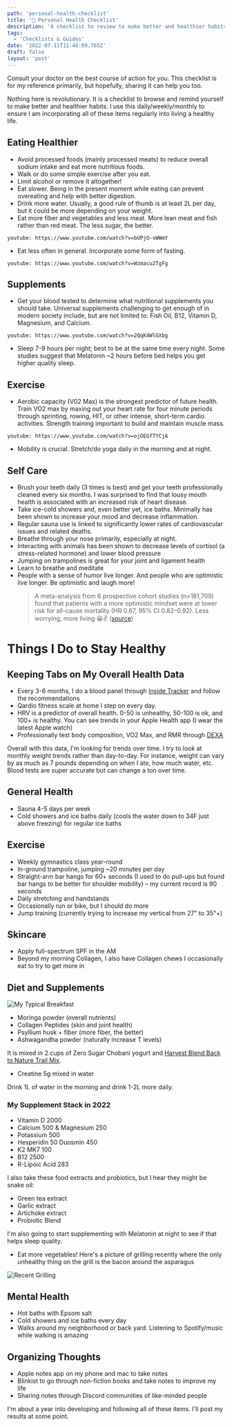 ```yaml
---
path: 'personal-health-checklist'
title: '🚰 Personal Health Checklist'
description: 'A checklist to review to make better and healthier habits.'
tags:
  - 'Checklists & Guides'
date: '2022-07-11T11:48:09.765Z'
draft: false
layout: 'post'
---
```


Consult your doctor on the best course of action for you. This checklist is for my reference primarily, but hopefully, sharing it can help you too.

Nothing here is revolutionary. It is a checklist to browse and remind yourself to make better and healthier habits. I use this daily/weekly/monthly to ensure I am incorporating all of these items regularly into living a healthy life.

## Eating Healthier

* Avoid processed foods (mainly processed meats) to reduce overall sodium intake and eat more nutritious foods.
* Walk or do some simple exercise after you eat.
* Limit alcohol or remove it altogether!
* Eat slower. Being in the present moment while eating can prevent overeating and help with better digestion.
* Drink more water. Usually, a good rule of thumb is at least 2L per day, but it could be more depending on your weight.
* Eat more fiber and vegetables and less meat. More lean meat and fish rather than red meat. The less sugar, the better.
  
`youtube: https://www.youtube.com/watch?v=bUPjO-sWWmY`

* Eat less often in general. Incorporate some form of fasting.

`youtube: https://www.youtube.com/watch?v=Wzmacu2TgFg`

## Supplements

* Get your blood tested to determine what nutritional supplements you should take. Universal supplements challenging to get enough of in modern society include, but are not limited to: Fish Oil, B12, Vitamin D, Magnesium, and Calcium.

`youtube: https://www.youtube.com/watch?v=2QqK4WlGXbg`

* Sleep 7-9 hours per night; best to be at the same time every night. Some studies suggest that Melatonin ~2 hours before bed helps you get higher quality sleep.

## Exercise

* Aerobic capacity (V02 Max) is the strongest predictor of future health. Train VO2 max by maxing out your heart rate for four minute periods through sprinting, rowing, HIT, or other intense, short-term cardio activities. Strength training important to build and maintain muscle mass.

`youtube: https://www.youtube.com/watch?v=ojOEGfTYCjA`

* Mobility is crucial. Stretch/do yoga daily in the morning and at night.

## Self Care

* Brush your teeth daily (3 times is best) and get your teeth professionally cleaned every six months. I was surprised to find that lousy mouth health is associated with an increased risk of heart disease.
* Take ice-cold showers and, even better yet, ice baths. Minimally has been shown to increase your mood and decrease inflammation.
* Regular sauna use is linked to significantly lower rates of cardiovascular issues and related deaths.
* Breathe through your nose primarily, especially at night.
* Interacting with animals has been shown to decrease levels of cortisol (a stress-related hormone) and lower blood pressure
* Jumping on trampolines is great for your joint and ligament health
* Learn to breathe and meditate
* People with a sense of humor live longer. And people who are optimistic live longer. Be optimistic and laugh more!
  > A meta-analysis from 6 prospective cohort studies (n=181,709) found that patients with a more optimistic mindset were at lower risk for all-cause mortality (HR 0.87, 95% CI 0.82–0.92).
  > Less worrying, more living 😀✌️
  > ([source](https://twitter.com/BradStanfieldMD/status/1522354631279804417?s=20&t=jmUDKqg0erLH92WG7irRGw))

# Things I Do to Stay Healthy

## Keeping Tabs on My Overall Health Data

- Every 3-6 months, I do a blood panel through [Inside Tracker](https://www.insidetracker.com/) and follow the recommendations
- Qardio fitness scale at home I step on every day. 
- HRV is a predictor of overall health. 0-50 is unhealthy, 50-100 is ok, and 100+ is healthy. You can see trends in your Apple Health app (I wear the latest Apple watch)
- Professionally test body composition, VO2 Max, and RMR through [DEXA](https://www.dexafit.com/dexafit-store-mapper)

Overall with this data, I'm looking for trends over time. I try to look at monthly weight trends rather than day-to-day. For instance, weight can vary by as much as 7 pounds depending on when I ate, how much water, etc. Blood tests are super accurate but can change a ton over time.

## General Health

- Sauna 4-5 days per week
- Cold showers and ice baths daily (cools the water down to 34F just above freezing) for regular ice baths

## Exercise

- Weekly gymnastics class year-round
- In-ground trampoline, jumping ~20 minutes per day
- Straight-arm bar hangs for 60+ seconds (I used to do pull-ups but found bar hangs to be better for shoulder mobility) – my current record is 90 seconds
- Daily stretching and handstands
- Occasionally run or bike, but I should do more
- Jump training (currently trying to increase my vertical from 27" to 35"+)

## Skincare

- Apply full-spectrum SPF in the AM
- Beyond my morning Collagen, I also have Collagen chews I occasionally eat to try to get more in

## Diet and Supplements

![My Typical Breakfast](./breakfast.jpeg)

- Moringa powder (overall nutrients)
- Collagen Peptides (skin and joint health)
- Psyllium husk + fiber (more fiber, the better)
- Ashwagandha powder (naturally increase T levels)

It is mixed in 2 cups of Zero Sugar Chobani yogurt and [Harvest Blend Back to Nature Trail Mix](https://amzn.to/3z6Bjd8).

- Creatine 5g mixed in water

Drink 1L of water in the morning and drink 1-2L more daily.

### My Supplement Stack in 2022

- Vitamin D 2000
- Calcium 500 & Magnesium 250
- Potassium 500
- Hesperidin 50 Duosmin 450
- K2 MK7 100
- B12 2500
- R-Lipoic Acid 283

I also take these food extracts and probiotics, but I hear they might be snake oil:

- Green tea extract
- Garlic extract
- Artichoke extract
- Probiotic Blend

I'm also going to start supplementing with Melatonin at night to see if that helps sleep quality.

- Eat more vegetables! Here's a picture of grilling recently where the only unhealthy thing on the grill is the bacon around the asparagus

![Recent Grilling](./grilling.jpeg)

## Mental Health

- Hot baths with Epsom salt
- Cold showers and ice baths every day
- Walks around my neighborhood or back yard. Listening to Spotify/music while walking is amazing

## Organizing Thoughts

- Apple notes app on my phone and mac to take notes
- Blinkist to go through non-fiction books and take notes to improve my life
- Sharing notes through Discord communities of like-minded people

I'm about a year into developing and following all of these items. I'll post my results at some point.